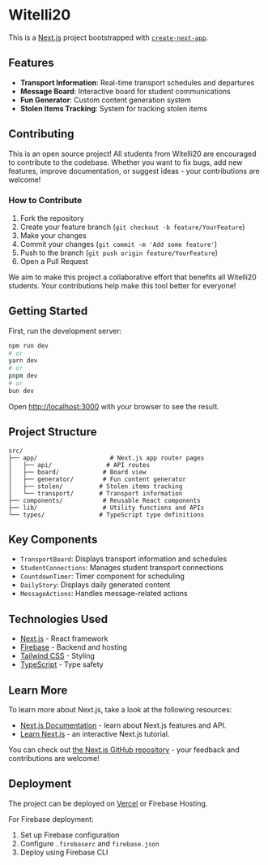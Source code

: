 # Witelli20

This is a [Next.js](https://nextjs.org) project bootstrapped with [`create-next-app`](https://nextjs.org/docs/app/api-reference/cli/create-next-app).

## Features

- **Transport Information**: Real-time transport schedules and departures
- **Message Board**: Interactive board for student communications
- **Fun Generator**: Custom content generation system
- **Stolen Items Tracking**: System for tracking stolen items

## Contributing

This is an open source project! All students from Witelli20 are encouraged to contribute to the codebase. Whether you want to fix bugs, add new features, improve documentation, or suggest ideas - your contributions are welcome!

### How to Contribute

1. Fork the repository
2. Create your feature branch (`git checkout -b feature/YourFeature`)
3. Make your changes
4. Commit your changes (`git commit -m 'Add some feature'`)
5. Push to the branch (`git push origin feature/YourFeature`)
6. Open a Pull Request

We aim to make this project a collaborative effort that benefits all Witelli20 students. Your contributions help make this tool better for everyone!

## Getting Started

First, run the development server:

```bash
npm run dev
# or
yarn dev
# or
pnpm dev
# or
bun dev
```

Open [http://localhost:3000](http://localhost:3000) with your browser to see the result.

## Project Structure

```
src/
├── app/                    # Next.js app router pages
│   ├── api/               # API routes
│   ├── board/            # Board view
│   ├── generator/        # Fun content generator
│   ├── stolen/          # Stolen items tracking
│   └── transport/       # Transport information
├── components/           # Reusable React components
├── lib/                  # Utility functions and APIs
└── types/               # TypeScript type definitions
```

## Key Components

- `TransportBoard`: Displays transport information and schedules
- `StudentConnections`: Manages student transport connections
- `CountdownTimer`: Timer component for scheduling
- `DailyStory`: Displays daily generated content
- `MessageActions`: Handles message-related actions

## Technologies Used

- [Next.js](https://nextjs.org/) - React framework
- [Firebase](https://firebase.google.com/) - Backend and hosting
- [Tailwind CSS](https://tailwindcss.com/) - Styling
- [TypeScript](https://www.typescriptlang.org/) - Type safety

## Learn More

To learn more about Next.js, take a look at the following resources:

- [Next.js Documentation](https://nextjs.org/docs) - learn about Next.js features and API.
- [Learn Next.js](https://nextjs.org/learn) - an interactive Next.js tutorial.

You can check out [the Next.js GitHub repository](https://github.com/vercel/next.js) - your feedback and contributions are welcome!

## Deployment

The project can be deployed on [Vercel](https://vercel.com/new?utm_medium=default-template&filter=next.js&utm_source=create-next-app&utm_campaign=create-next-app-readme) or Firebase Hosting.

For Firebase deployment:
1. Set up Firebase configuration
2. Configure `.firebaserc` and `firebase.json`
3. Deploy using Firebase CLI
